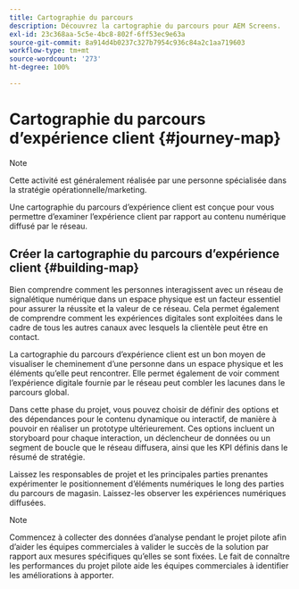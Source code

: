 ```yaml
---
title: Cartographie du parcours
description: Découvrez la cartographie du parcours pour AEM Screens.
exl-id: 23c368aa-5c5e-4bc8-802f-6ff53ec9e63a
source-git-commit: 8a914d4b0237c327b7954c936c84a2c1aa719603
workflow-type: tm+mt
source-wordcount: '273'
ht-degree: 100%

---
```


# Cartographie du parcours d’expérience client {#journey-map}

>[!NOTE]
>
>Cette activité est généralement réalisée par une personne spécialisée dans la stratégie opérationnelle/marketing.

Une cartographie du parcours d’expérience client est conçue pour vous permettre d’examiner l’expérience client par rapport au contenu numérique diffusé par le réseau.

## Créer la cartographie du parcours d’expérience client {#building-map}

Bien comprendre comment les personnes interagissent avec un réseau de signalétique numérique dans un espace physique est un facteur essentiel pour assurer la réussite et la valeur de ce réseau. Cela permet également de comprendre comment les expériences digitales sont exploitées dans le cadre de tous les autres canaux avec lesquels la clientèle peut être en contact.

La cartographie du parcours d’expérience client est un bon moyen de visualiser le cheminement d’une personne dans un espace physique et les éléments qu’elle peut rencontrer. Elle permet également de voir comment l’expérience digitale fournie par le réseau peut combler les lacunes dans le parcours global.

Dans cette phase du projet, vous pouvez choisir de définir des options et des dépendances pour le contenu dynamique ou interactif, de manière à pouvoir en réaliser un prototype ultérieurement. Ces options incluent un storyboard pour chaque interaction, un déclencheur de données ou un segment de boucle que le réseau diffusera, ainsi que les KPI définis dans le résumé de stratégie.

Laissez les responsables de projet et les principales parties prenantes expérimenter le positionnement d’éléments numériques le long des parties du parcours de magasin. Laissez-les observer les expériences numériques diffusées.

>[!NOTE]
> Commencez à collecter des données d’analyse pendant le projet pilote afin d’aider les équipes commerciales à valider le succès de la solution par rapport aux mesures spécifiques qu’elles se sont fixées. Le fait de connaître les performances du projet pilote aide les équipes commerciales à identifier les améliorations à apporter.
